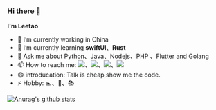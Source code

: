 ### Hi there 👋

**I'm Leetao**

- 🔭 I’m currently working in China
- 🌱 I’m currently learning **swiftUI**、**Rust**
- 💬 Ask me about Python、Java、Nodejs、PHP 、Flutter and Golang
- 📫 How to reach me: [![](https://img.shields.io/badge/Leetao-blue?logo=telegram)](https://t.me/LeetaoGoooo)、[![](https://img.shields.io/badge/Leetao-blue?logo=minutemailer&style=Leetao)](leetao94cn@gmail.com)、[![](https://img.shields.io/badge/Leetao-blue?logo=twitter)](https://twitter.com/LeetaoGoooo)、[![](https://img.shields.io/badge/Leetao-blue?logo=googleearth&style=Leetao)](https://www.leeetao94.cn)
- 😄 introducation: Talk is cheap,show me the code.
- ⚡ Hobby: 🏊、🏃、📚

[![Anurag's github stats](https://github-readme-stats.vercel.app/api?username=LeetaoGoooo)](https://github.com/LeetaoGoooo/github-readme-stats)
